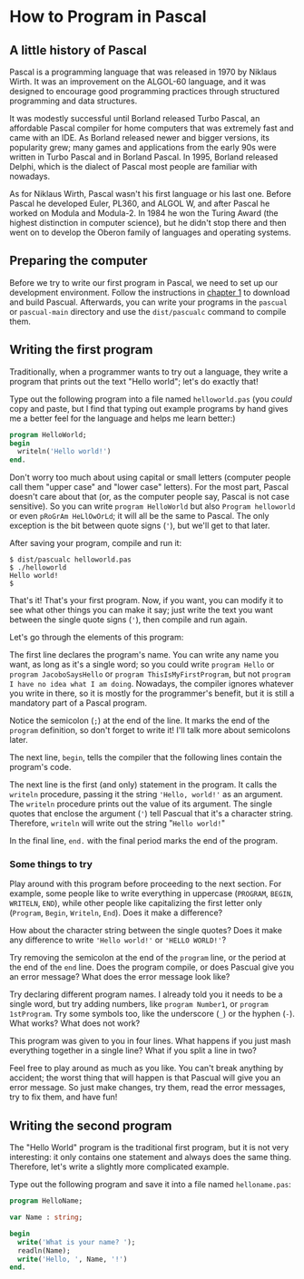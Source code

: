 # How to Program in Pascal

## A little history of Pascal

Pascal is a programming language that was released in 1970 by Niklaus Wirth. It was an improvement on the ALGOL-60 language, and it was designed to encourage good programming practices through structured programming and data structures.

It was modestly successful until Borland released Turbo Pascal, an affordable Pascal compiler for home computers that was extremely fast and came with an IDE. As Borland released newer and bigger versions, its popularity grew; many games and applications from the early 90s were written in Turbo Pascal and in Borland Pascal. In 1995, Borland released Delphi, which is the dialect of Pascal most people are familiar with nowadays.

As for Niklaus Wirth, Pascal wasn't his first language or his last one. Before Pascal he developed Euler, PL360, and ALGOL W, and after Pascal he worked on Modula and Modula-2. In 1984 he won the Turing Award (the highest distinction in computer science), but he didn't stop there and then went on to develop the Oberon family of languages and operating systems.

## Preparing the computer

Before we try to write our first program in Pascal, we need to set up our development environment. Follow the instructions in [chapter 1](chapter1.md) to download and build Pascual. Afterwards, you can write your programs in the `pascual` or `pascual-main` directory and use the `dist/pascualc` command to compile them.

## Writing the first program

Traditionally, when a programmer wants to try out a language, they write a program that prints out the text "Hello world"; let's do exactly that!

Type out the following program into a file named `helloworld.pas` (you _could_ copy and paste, but I find that typing out example programs by hand gives me a better feel for the language and helps me learn better:)

```pascal
program HelloWorld;
begin
  writeln('Hello world!')
end.
```

Don't worry too much about using capital or small letters (computer people call them "upper case" and "lower case" letters). For the most part, Pascal doesn't care about that (or, as the computer people say, Pascal is not case sensitive). So you can write `program HelloWorld` but also `Program helloworld` or even `pRoGrAm HeLlOwOrLd`; it will all be the same to Pascal. The only exception is the bit between quote signs (`'`), but we'll get to that later.

After saving your program, compile and run it:

```
$ dist/pascualc helloworld.pas
$ ./helloworld
Hello world!
$
```

That's it! That's your first program. Now, if you want, you can modify it to see what other things you can make it say; just write the text you want between the single quote signs (`'`), then compile and run again.

Let's go through the elements of this program:

The first line declares the program's name. You can write any name you want, as long as it's a single word; so you could write `program Hello` or `program JacoboSaysHello` or `program ThisIsMyFirstProgram`, but not `program I have no idea what I am doing`. Nowadays, the compiler ignores whatever you write in there, so it is mostly for the programmer's benefit, but it is still a mandatory part of a Pascal program.

Notice the semicolon (`;`) at the end of the line. It marks the end of the `program` definition, so don't forget to write it! I'll talk more about semicolons later.

The next line, `begin`, tells the compiler that the following lines contain the program's code.

The next line is the first (and only) statement in the program. It calls the `writeln` procedure, passing it the string `'Hello, world!'` as an argument. The `writeln` procedure prints out the value of its argument. The single quotes that enclose the argument (`'`) tell Pascual that it's a character string. Therefore, `writeln` will write out the string "`Hello world!`" 

In the final line, `end.` with the final period marks the end of the program.

### Some things to try

Play around with this program before proceeding to the next section. For example, some people like to write everything in uppercase (`PROGRAM`, `BEGIN`, `WRITELN`, `END`), while other people like capitalizing the first letter only (`Program`, `Begin`, `Writeln`, `End`). Does it make a difference?

How about the character string between the single quotes? Does it make any difference to write `'Hello world!'` or `'HELLO WORLD!'`?

Try removing the semicolon at the end of the `program` line, or the period at the end of the `end` line. Does the program compile, or does Pascual give you an error message? What does the error message look like?

Try declaring different program names. I already told you it needs to be a single word, but try adding numbers, like `program Number1`, or `program 1stProgram`. Try some symbols too, like the underscore (`_`) or the hyphen (`-`). What works? What does not work?

This program was given to you in four lines. What happens if you just mash everything together in a single line? What if you split a line in two?

Feel free to play around as much as you like. You can't break anything by accident; the worst thing that will happen is that Pascual will give you an error message. So just make changes, try them, read the error messages, try to fix them, and have fun!

## Writing the second program

The "Hello World" program is the traditional first program, but it is not very interesting: it only contains one statement and always does the same thing. Therefore, let's write a slightly more complicated example.

Type out the following program and save it into a file named `helloname.pas`:

```pascal
program HelloName;

var Name : string;

begin
  write('What is your name? ');
  readln(Name);
  write('Hello, ', Name, '!')
end.
```

